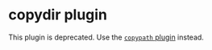 # copydir plugin

This plugin is deprecated. Use the [`copypath` plugin](https://github.com/ohmyzsh/ohmyzsh/tree/master/plugins/copypath) instead.
